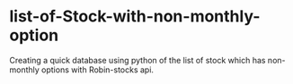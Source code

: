# list-of-Stock-with-non-monthly-option
Creating a quick database using python of the list of stock which has non-monthly options with Robin-stocks api.
